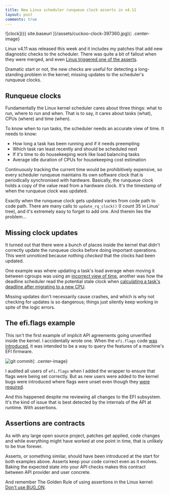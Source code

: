 ```yaml
---
title: New Linux scheduler runqueue clock asserts in v4.11
layout: post
comments: true
---
```


![clock]({{ site.baseurl }}/assets/cuckoo-clock-397360.jpg){: .center-image}

Linux v4.11 was released this week and it includes my patches that add
new diagnostic checks to the scheduler. There was quite a bit of fallout
when they were merged, and even [Linus triggered one of the
asserts](https://marc.info/?l=linux-kernel&m=148779611401037).

Dramatic start or not, the new checks are useful for detecting a
long-standing problem in the kernel; missing updates to the 
scheduler's runqueue clocks.

## Runqueue clocks ##

Fundamentally the Linux kernel scheduler cares about three things:
what to run, where to run and when. That is to say, it cares about
tasks (what), CPUs (where) and time (when).

To know when to run tasks, the scheduler needs an accurate view of
time. It needs to know:

 - How long a task has been running and if it needs preempting
 - Which task ran least recently and should be scheduled next
 - If it's time to do housekeeping work like load balancing tasks
 - Average idle duration of CPUs for housekeeping cost estimation

Continuously tracking the current time would be prohibitively
expensive, so every scheduler runqueue maintains its own software
clock that is periodically synchronised with hardware. Basically, the
runqueue clock holds a copy of the value read from a hardware clock.
It's the timestamp of when the runqueue clock was updated.

Exactly when the runqueue clock gets updated varies from code path to
code path. There are many calls to `update_rq_clock()` (I count 35 in
Linus' tree), and it's extremely easy to forget to add one. And
therein lies the problem...

## Missing clock updates ##

It turned out that there were a bunch of places inside the kernel that
didn't correctly update the runqueue clocks before doing important
operations. This went unnoticed because nothing *checked* that the
clocks had been updated.

One example was where updating a task's load average when moving it
between cgroups was using an [incorrect view of
time](https://git.kernel.org/pub/scm/linux/kernel/git/torvalds/linux.git/commit/?id=1b1d62254df0fe42a711eb71948f915918987790),
another was how the deadline scheduler read the potential stale clock
when [calculating a task's deadline after migrating to a new
CPU](https://git.kernel.org/pub/scm/linux/kernel/git/torvalds/linux.git/commit/?id=dcc3b5ffe1b32771c9a22e2c916fb94c4fcf5b79).

Missing updates don't necessarily cause crashes, and which is why not
checking for updates is so dangerous; things just silently
keep working in spite of the logic errors.

## The efi.flags example ##

This isn't the first example of implicit API agreements going
unverified inside the kernel. I accidentally wrote one. When
the `efi.flags` code [was
introduced](https://git.kernel.org/pub/scm/linux/kernel/git/torvalds/linux.git/commit/?id=3e909599215456928e6b42a04f11c2517881570b),
it was intended to be a way to query the features of a machine's EFI
firmware.

![git commit]({{site.baseurl}}/assets/git-commit-efi-flags.jpg){: .center-image}

I audited all users of `efi.flags` when I added the wrapper to ensure
that flags were being set correctly. But as new users were added to
the kernel bugs were introduced where flags were unset even though they
[were
required](https://git.kernel.org/pub/scm/linux/kernel/git/torvalds/linux.git/commit/?id=9479c7cebfb568f8b8b424be7f1cac120e9eea95).

And this happened despite me reviewing all changes to the EFI
subsystem. It's the kind of issue that is best detected by the
internals of the API at runtime. With assertions.

## Assertions are contracts ##

As with any large open source project, patches get applied, code
changes and while everything might have worked at one point in time,
that is unlikely to be true forever.

Asserts, or something similar, should have been introduced at the
start for both examples above. Asserts keep your code correct even as
it evolves. Baking the expected state into your API checks makes
this contract between API provider and user concrete. 

And remember The Golden Rule of using assertions in the Linux kernel:
[Don't use
BUG_ON](https://marc.info/?l=linux-kernel&m=148752591510031&w=2).
